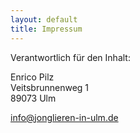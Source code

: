 ```yaml
---
layout: default
title: Impressum
---
```


Verantwortlich für den Inhalt:

Enrico Pilz  
Veitsbrunnenweg 1  
89073 Ulm

[info@jonglieren-in-ulm.de](mailto:info@jonglieren-in-ulm.de)

